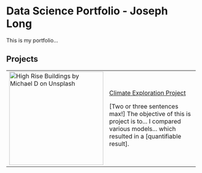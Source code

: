 <h1>Data Science Portfolio - Joseph Long</h1>
<p></p>This is my portfolio...</p>

<h2>Projects</h2>
<table>
  <tr>
    <td>
      <img src="https://github.com/jos-long/Climate-Exploration-Project/blob/main/michael-d-2cDIzRnVq0Q-unsplash_2018.jpg" width="250" alt="High Rise Buildings by Michael D on Unsplash">
    </td>
    <td>
      <p><bold><a href="https://github.com/jos-long/Climate-Exploration-Project">Climate Exploration Project</a></bold></p>
      <p>[Two or three sentences max!] The objective of this is project is to... I compared various models... which resulted in a [quantifiable result].</p>
    </td>
  </tr>
</table>  

<!--
Photo by <a href="https://unsplash.com/@alienaperture?utm_content=creditCopyText&utm_medium=referral&utm_source=unsplash">Michael D</a> on <a href="https://unsplash.com/photos/high-rise-buildings-2cDIzRnVq0Q?utm_content=creditCopyText&utm_medium=referral&utm_source=unsplash">Unsplash</a>
-->

</table>
